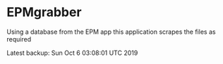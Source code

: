 # EPMgrabber
Using a database from the EPM app this application scrapes the files as required


Latest backup: Sun Oct 6 03:08:01 UTC 2019
